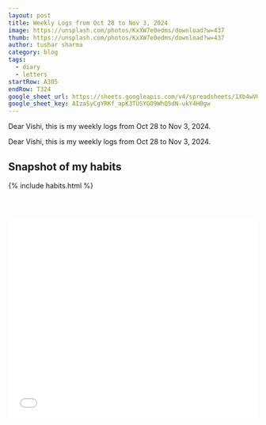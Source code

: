 ```yaml
---
layout: post
title: Weekly Logs from Oct 28 to Nov 3, 2024
image: https://unsplash.com/photos/KxXW7e0edms/download?w=437
thumb: https://unsplash.com/photos/KxXW7e0edms/download?w=437
author: tushar sharma
category: blog
tags:
  - diary
  - letters
startRow: A305
endRow: T324
google_sheet_url: https://sheets.googleapis.com/v4/spreadsheets/1Xb4wV0AOQiGWwXaciIBX-rkFebzg8DlAcRcClshyAnA/values/Habits!
google_sheet_key: AIzaSyCgYRKf_apK3TUSYGO9WhQ5dN-ukY4H0gw
---
```


Dear Vishi, this is my weekly logs from Oct 28 to Nov 3, 2024.<!-- truncate_here -->

Dear Vishi, this is my weekly logs from Oct 28 to Nov 3, 2024.

## Snapshot of my habits

{% include habits.html %}

<br/><br/>

<iframe
  id="dynamicIframe"
  style="position: relative; width: 100%; height: 400px;"
  src="{{ root_url }}/encrypted/{{ page.path | split:'/'  | last | replace: '.md' '' }}.html"
  frameborder="0"
  scrolling="no"
  allow="accelerometer; autoplay; encrypted-media; gyroscope; picture-in-picture"
  allowfullscreen
  title="Sample"
></iframe>

<script src="{{ root_url }}/js/resizeIframe.js"></script>